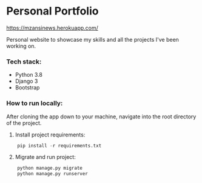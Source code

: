 # Personal Portfolio

https://mzansinews.herokuapp.com/

Personal website to showcase my skills and all the projects I've been working on. 

### Tech stack:

* Python 3.8
* Django 3
* Bootstrap

### How to run locally:

After cloning the app down to your machine, navigate into the root directory of the project. 

1. Install project requirements:
```Python
    pip install -r requirements.txt
```
2. Migrate and run project:
```Python
    python manage.py migrate
    python manage.py runserver
```